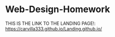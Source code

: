 # Web-Design-Homework

THIS IS THE LINK TO THE LANDING PAGE!: https://carvilla333.github.io/Landing.github.io/


